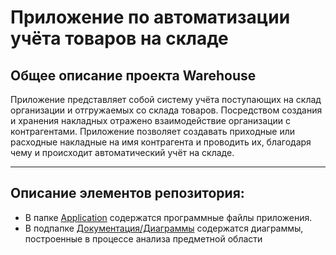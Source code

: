# Приложение по автоматизации учёта товаров на складе

## Общее описание проекта Warehouse
Приложение представляет собой систему учёта поступающих на склад организации и отгружаемых со склада товаров. Посредством создания и хранения накладных отражено взаимодействие организации с контрагентами. Приложение позволяет создавать приходные или расходные накладные на имя контрагента и проводить их, благодаря чему и происходит автоматический учёт на складе.

***
## Описание элементов репозитория:
* В папке [Application]([https://github.com/kitsuldaniil/Warehouse_Automation/tree/master/application](https://github.com/Kira12614/Warehouse/tree/main/Application)) содержатся программные файлы приложения.
* В подпапке [Документация/Диаграммы](https://github.com/kitsuldaniil/Warehouse_Automation/tree/master/Документация/Диаграммы) содержатся диаграммы, построенные в процессе анализа предметной области
